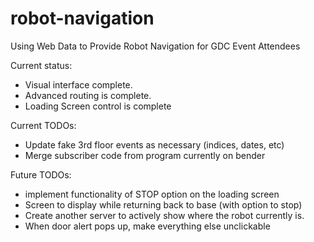 # robot-navigation
Using Web Data to Provide Robot Navigation for GDC Event Attendees

Current status:
* Visual interface complete.
* Advanced routing is complete.
* Loading Screen control is complete

Current TODOs:
* Update fake 3rd floor events as necessary (indices, dates, etc)
* Merge subscriber code from program currently on bender

Future TODOs:
* implement functionality of STOP option on the loading screen
* Screen to display while returning back to base (with option to stop)
* Create another server to actively show where the robot currently is.
* When door alert pops up, make everything else unclickable
